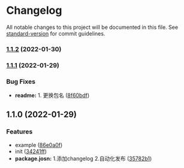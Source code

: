 # Changelog

All notable changes to this project will be documented in this file. See [standard-version](https://github.com/conventional-changelog/standard-version) for commit guidelines.

### [1.1.2](https://github.com/hejialianghe/html-prefetch-webpack-plugin/compare/v1.1.1...v1.1.2) (2022-01-30)

### [1.1.1](https://github.com/hejialianghe/prefetch-webpack-plugin/compare/v1.1.0...v1.1.1) (2022-01-29)


### Bug Fixes

* **readme:** 1. 更换包名 ([8f60bdf](https://github.com/hejialianghe/prefetch-webpack-plugin/commit/8f60bdf3b9769ab857be0a88f9523d0a7469cb4a))

## 1.1.0 (2022-01-29)


### Features

* example ([86e0a0f](https://github.com/hejialianghe/prefetch-webpack-plugin/commit/86e0a0fd538a4a9d445ad2477dfacc35f80388ba))
* init ([34241ff](https://github.com/hejialianghe/prefetch-webpack-plugin/commit/34241ffe57f313096af36ad6881027097018f7d0))
* **package.josn:** 1.添加changelog 2.自动化发布 ([35782b1](https://github.com/hejialianghe/prefetch-webpack-plugin/commit/35782b165bfe968ad2a14ac9e4a6c3a2c20eab61))
